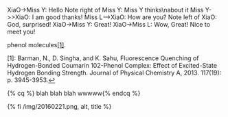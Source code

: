 XiaO->Miss Y: Hello
Note right of Miss Y: Miss Y thinks\nabout it
Miss Y->>XiaO: I am good thanks!
Miss L-->XiaO: How are you?
Note left of XiaO: God, surprised!
XiaO->Miss Y: Great!
XiaO->Miss L: Wow, Great! Nice to meet you! 


 phenol molecules[[1]](#1). 
 
 
 <span id="1">[1]: Barman, N., D. Singha, and K. Sahu, Fluorescence Quenching of Hydrogen-Bonded Coumarin 102-Phenol Complex: Effect of Excited-State Hydrogen Bonding Strength. Journal of Physical Chemistry A, 2013. 117(19): p. 3945-3953.</span></i><a href="/160315/#1" >↩</a>
 
 {% cq %} blah blah blah 
 wwwww{% endcq %}
 
 {% fi /img/20160221.png, alt, title %}